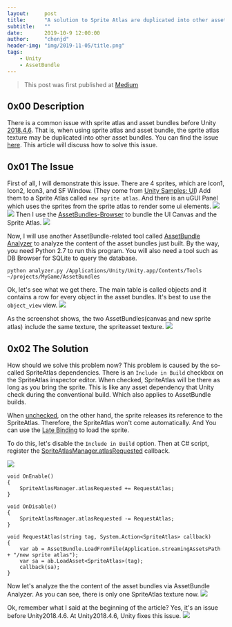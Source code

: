 ```yaml
---
layout:     post
title:      "A solution to Sprite Atlas are duplicated into other asset bundles."
subtitle:   ""
date:       2019-10-9 12:00:00
author:     "chenjd"
header-img: "img/2019-11-05/title.png"
tags:
    - Unity
    - AssetBundle
---
```


>This post was first published at [Medium](https://medium.com/@chen_jd/recommend-a-very-interesting-website-to-net-unity-programmers-sharplab-io-ce3d779e0f82)


## 0x00 Description
There is a common issue with sprite atlas and asset bundles before Unity [2018.4.6](https://unity3d.com/unity/whats-new/2018.4.6). That is, when using sprite atlas and asset bundle, the sprite atlas texture may be duplicated into other asset bundles. You can find the issue [here](https://issuetracker.unity3d.com/issues/android-same-atlas-assets-are-being-included-in-asset-bundle-multiple-times-when-bundle-is-built). This article will discuss how to solve this issue.

## 0x01 The Issue

First of all, I will demonstrate this issue. There are 4 sprites, which are Icon1, Icon2, Icon3, and SF Window. (They come from [Unity Samples: UI](https://assetstore.unity.com/packages/essentials/unity-samples-ui-25468)) Add them to a Sprite Atlas called `new sprite atlas`. And there is an uGUI Panel which uses the sprites from the sprite atlas to render some ui elements.
![](/img/2019-11-05/01.png)
![](/img/2019-11-05/02.png)
Then I use the [AssetBundles-Browser](https://assetstore.unity.com/packages/tools/utilities/asset-bundle-browser-93571) to bundle the UI Canvas and the Sprite Atlas.
![](/img/2019-11-05/03.png)

Now, I will use another AssetBundle-related tool called [AssetBundle Analyzer](https://github.com/faelenor/asset-bundle-analyzer) to analyze the content of the asset bundles just built. By the way, you need Python 2.7 to run this program. You will also need a tool such as DB Browser for SQLite to query the database.

    python analyzer.py /Applications/Unity/Unity.app/Contents/Tools ~/projects/MyGame/AssetBundles

Ok, let's see what we get there. The main table is called objects and it contains a row for every object in the asset bundles. It's best to use the `object_view` view.
![](/img/2019-11-05/title.png)

As the screenshot shows, the two AssetBundles(canvas and new sprite atlas) include the same texture, the spriteasset texture.
![](/img/2019-11-05/04.png)



## 0x02 The Solution
How should we solve this problem now? This problem is caused by the so-called SpriteAtlas dependencies. There is an `Include in Build` checkbox on the SpriteAtlas inspector editor. When checked, SpriteAtlas will be there as long as you bring the sprite. This is like any asset dependency that Unity check during the conventional build. Which also applies to AssetBundle builds.

When [unchecked](https://docs.unity3d.com/Manual/SpriteAtlasDistribution.html#Dontinclbuild), on the other hand, the sprite releases its reference to the SpriteAtlas. Therefore, the SpriteAtlas won't come automatically. And You can use the [Late Binding](https://docs.unity3d.com/Manual/LateBinding.html) to load the sprite.

To do this, let's disable the `Include in Build` option. Then at C# script, register the [SpriteAtlasManager.atlasRequested](https://docs.unity3d.com/ScriptReference/U2D.SpriteAtlasManager-atlasRequested.html) callback.

![](/img/2019-11-05/05.png)

    void OnEnable()
    {
        SpriteAtlasManager.atlasRequested += RequestAtlas;
    }

    void OnDisable()
    {
        SpriteAtlasManager.atlasRequested -= RequestAtlas;
    }

    void RequestAtlas(string tag, System.Action<SpriteAtlas> callback)
    {
        var ab = AssetBundle.LoadFromFile(Application.streamingAssetsPath + "/new sprite atlas");
        var sa = ab.LoadAsset<SpriteAtlas>(tag);
        callback(sa);
    }

Now let's analyze the the content of the asset bundles via AssetBundle Analyzer. As you can see, there is only one SpriteAtlas texture now.
![](/img/2019-11-05/06.png)

Ok, remember what I said at the beginning of the article? Yes, it's an issue before Unity2018.4.6. At Unity2018.4.6, Unity fixes this issue.
![](/img/2019-11-05/07.png)
